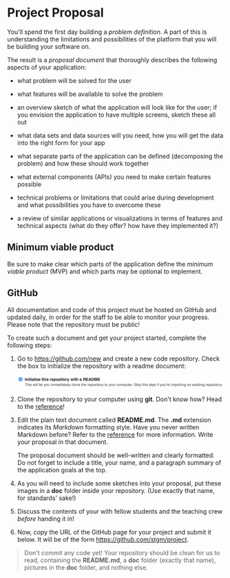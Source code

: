 # Project Proposal

You'll spend the first day building a *problem definition*. A part of this is
understanding the limitations and possibilities of the platform that you will
be building your software on.

The result is a *proposal document* that thoroughly describes the following
aspects of your application:

- what problem will be solved for the user

- what features will be available to solve the problem

- an overview sketch of what the application will look like for the user; if you envision the application to have multiple screens, sketch these all out

- what data sets and data sources will you need, how you will get the data into
  the right form for your app

- what separate parts of the application can be defined (decomposing the
  problem) and how these should work together

- what external components (APIs) you need to make certain features possible

- technical problems or limitations that could arise during development and what possibilities you have to overcome these

- a review of similar applications or visualizations in terms of features and technical aspects (what do they offer? how have they implemented it?)

## Minimum viable product

Be sure to make clear which parts of the application define the
*minimum viable product* (MVP) and which parts may be optional to implement.

## GitHub

All documentation and code of this project must be hosted on GitHub and updated
daily, in order for the staff to be able to monitor your progress. Please note
that the repository must be public!

To create such a document and get your project started, complete the following
steps:

1. Go to <https://github.com/new> and create a new code repository. Check the box to initialize the repository with a readme document:

   ![Check Initialize this repository with a README](readme.png)

2. Clone the repository to your computer using **git**. Don't know how? Head to the [reference](/reference/git)!

3. Edit the plain text document called **README.md**. The **.md** extension indicates its *Markdown* formatting style. Have you never written Markdown before? Refer to the [reference](/reference/markdown) for more information. Write your proposal in that document.

   The proposal document should be well-written and clearly formatted. Do not forget to include a
   title, your name, and a paragraph summary of the application goals at the top.

4. As you will need to include some sketches into your proposal, put these images in a **doc** folder inside your repository. (Use exactly that name, for standards' sake!)

5. Discuss the contents of your with fellow students and the teaching crew *before* handing it in!

6. Now, copy the URL of the GitHub page for your project and submit it below. It will be of the form <https://github.com/stgm/project>.

> Don't commit any code yet! Your repository should be clean for us to read, containing the **README.md**, a **doc** folder (exactly that name), pictures in the **doc** folder, and nothing else.
